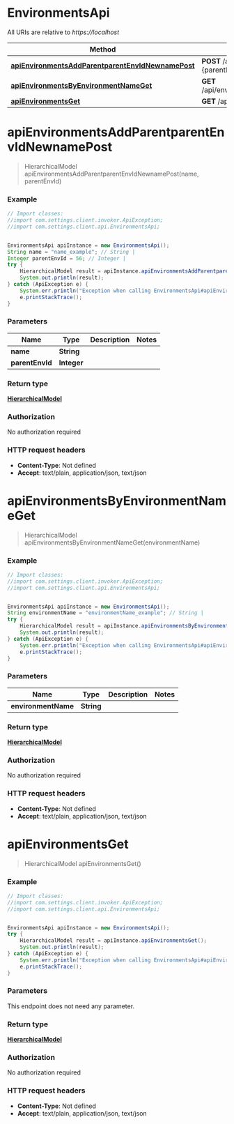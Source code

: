 # EnvironmentsApi

All URIs are relative to *https://localhost*

Method | HTTP request | Description
------------- | ------------- | -------------
[**apiEnvironmentsAddParentparentEnvIdNewnamePost**](EnvironmentsApi.md#apiEnvironmentsAddParentparentEnvIdNewnamePost) | **POST** /api/environments/add/parent-{parentEnvId}/new-{name} | 
[**apiEnvironmentsByEnvironmentNameGet**](EnvironmentsApi.md#apiEnvironmentsByEnvironmentNameGet) | **GET** /api/environments/{environmentName} | 
[**apiEnvironmentsGet**](EnvironmentsApi.md#apiEnvironmentsGet) | **GET** /api/environments | 


<a name="apiEnvironmentsAddParentparentEnvIdNewnamePost"></a>
# **apiEnvironmentsAddParentparentEnvIdNewnamePost**
> HierarchicalModel apiEnvironmentsAddParentparentEnvIdNewnamePost(name, parentEnvId)



### Example
```java
// Import classes:
//import com.settings.client.invoker.ApiException;
//import com.settings.client.api.EnvironmentsApi;


EnvironmentsApi apiInstance = new EnvironmentsApi();
String name = "name_example"; // String | 
Integer parentEnvId = 56; // Integer | 
try {
    HierarchicalModel result = apiInstance.apiEnvironmentsAddParentparentEnvIdNewnamePost(name, parentEnvId);
    System.out.println(result);
} catch (ApiException e) {
    System.err.println("Exception when calling EnvironmentsApi#apiEnvironmentsAddParentparentEnvIdNewnamePost");
    e.printStackTrace();
}
```

### Parameters

Name | Type | Description  | Notes
------------- | ------------- | ------------- | -------------
 **name** | **String**|  |
 **parentEnvId** | **Integer**|  |

### Return type

[**HierarchicalModel**](HierarchicalModel.md)

### Authorization

No authorization required

### HTTP request headers

 - **Content-Type**: Not defined
 - **Accept**: text/plain, application/json, text/json

<a name="apiEnvironmentsByEnvironmentNameGet"></a>
# **apiEnvironmentsByEnvironmentNameGet**
> HierarchicalModel apiEnvironmentsByEnvironmentNameGet(environmentName)



### Example
```java
// Import classes:
//import com.settings.client.invoker.ApiException;
//import com.settings.client.api.EnvironmentsApi;


EnvironmentsApi apiInstance = new EnvironmentsApi();
String environmentName = "environmentName_example"; // String | 
try {
    HierarchicalModel result = apiInstance.apiEnvironmentsByEnvironmentNameGet(environmentName);
    System.out.println(result);
} catch (ApiException e) {
    System.err.println("Exception when calling EnvironmentsApi#apiEnvironmentsByEnvironmentNameGet");
    e.printStackTrace();
}
```

### Parameters

Name | Type | Description  | Notes
------------- | ------------- | ------------- | -------------
 **environmentName** | **String**|  |

### Return type

[**HierarchicalModel**](HierarchicalModel.md)

### Authorization

No authorization required

### HTTP request headers

 - **Content-Type**: Not defined
 - **Accept**: text/plain, application/json, text/json

<a name="apiEnvironmentsGet"></a>
# **apiEnvironmentsGet**
> HierarchicalModel apiEnvironmentsGet()



### Example
```java
// Import classes:
//import com.settings.client.invoker.ApiException;
//import com.settings.client.api.EnvironmentsApi;


EnvironmentsApi apiInstance = new EnvironmentsApi();
try {
    HierarchicalModel result = apiInstance.apiEnvironmentsGet();
    System.out.println(result);
} catch (ApiException e) {
    System.err.println("Exception when calling EnvironmentsApi#apiEnvironmentsGet");
    e.printStackTrace();
}
```

### Parameters
This endpoint does not need any parameter.

### Return type

[**HierarchicalModel**](HierarchicalModel.md)

### Authorization

No authorization required

### HTTP request headers

 - **Content-Type**: Not defined
 - **Accept**: text/plain, application/json, text/json

